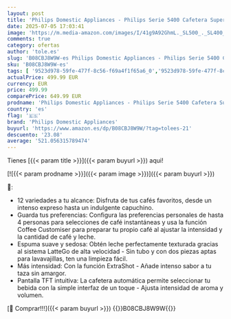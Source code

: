 ```yaml
---
layout: post
title: 'Philips Domestic Appliances - Philips Serie 5400 Cafetera Superautomática - Sistema de Leche LatteGo  12 Variedades de Café  Pantalla Intuitiva  4 Perfiles de Usuario  Cromado  EP5447/90 '
date: 2025-07-05 17:03:41
image: 'https://m.media-amazon.com/images/I/41g9A92GhmL._SL500_._SL400_.jpg'
comments: true
category: ofertas
author: 'tole.es'
slug: 'B08CBJ8W9W-es Philips Domestic Appliances - Philips Serie 5400 Cafetera...'
sku: 'B08CBJ8W9W-es'
tags: [ '9523d978-59fe-477f-8c56-f69a4f1f65a6_0','9523d978-59fe-477f-8c56-f69a4f1f65a6_1','9523d978-59fe-477f-8c56-f69a4f1f65a6_5601','Arborist Merchandising Root','Cafeteras automáticas','Hogar y cocina','Los favoritos de nuestros clientes: Hogar y cocina','Máquinas cafeteras','Self Service','Special Features Stores','Utensilios para café y té','cafetera','philips domestic appliances','prod. Cafeteras para espresso','🇪🇸', ]
actualPrice: 499.99 EUR
currency: EUR
price: 499.99
comparePrice: 649.99 EUR
prodname: 'Philips Domestic Appliances - Philips Serie 5400 Cafetera Superautomática - Sistema de Leche LatteGo  12 Variedades de Café  Pantalla Intuitiva  4 Perfiles de Usuario  Cromado  EP5447/90 '
country: 'es'
flag: '🇪🇸'
brand: 'Philips Domestic Appliances'
buyurl: 'https://www.amazon.es/dp/B08CBJ8W9W/?tag=tolees-21'
descuento: '23.08'
average: '521.056315789474'
---
```


Tienes [{{< param title >}}]({{< param buyurl >}}) aqui!

[![{{< param prodname >}}]({{< param image >}})]({{< param buyurl >}})

🔎:

- 12 variedades a tu alcance: Disfruta de tus cafés favoritos, desde un intenso expreso hasta un indulgente capuchino.
- Guarda tus preferencias: Configura las preferencias personales de hasta 4 personas para selecciones de café instantáneas y usa la función Coffee Customiser para preparar tu propio café al ajustar la intensidad y la cantidad de café y leche.
- Espuma suave y sedosa: Obtén leche perfectamente texturada gracias al sistema LatteGo de alta velocidad - Sin tubo y con dos piezas aptas para lavavajillas, ten una limpieza fácil.
- Más intensidad: Con la función ExtraShot - Añade intenso sabor a tu taza sin amargor.
- Pantalla TFT intuitiva: La cafetera automática permite seleccionar tu bebida con la simple interfaz de un toque - Ajusta intensidad de aroma y volumen.

[🛒 Comprar!!!]({{< param buyurl >}})
{{<world>}}B08CBJ8W9W{{</world>}}
